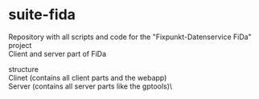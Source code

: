 # suite-fida
Repository with all scripts and code for the "Fixpunkt-Datenservice FiDa" project\
Client and server part of FiDa

structure\
Clinet (contains all client parts and the webapp)\
Server (contains all server parts like the gptools)\
